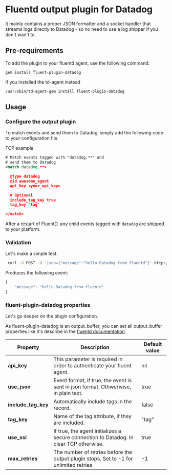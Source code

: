 # Fluentd output plugin for Datadog

It mainly contains a proper JSON formatter and a socket handler that
streams logs directly to Datadog - so no need to use a log shipper
if you don't wan't to.

## Pre-requirements

To add the plugin to your fluentd agent, use the following command:

    gem install fluent-plugin-datadog

If you installed the td-agent instead

    /usr/sbin/td-agent-gem install fluent-plugin-datadog

## Usage
### Configure the output plugin

To match events and send them to Datadog, simply add the following code to your configuration file.

TCP example
```xml
# Match events tagged with "datadog.**" and
# send them to Datadog
<match datadog.**>

  @type datadog
  @id awesome_agent
  api_key <your_api_key>

  # Optional
  include_tag_key true
  tag_key 'tag'

</match>
```

After a restart of FluentD, any child events tagged with `datadog` are shipped to your platform.

### Validation
Let's make a simple test.

```bash
 curl -X POST -d 'json={"message":"hello Datadog from fluentd"}' http://localhost:8888/datadog.test
```

Produces the following event:

```javascript
{
    "message": "hello Datadog from fluentd"
}
```

### fluent-plugin-datadog properties
Let's go deeper on the plugin configuration.

As fluent-plugin-datadog is an output_buffer, you can set all output_buffer properties like it's describe in the [fluentd documentation](http://docs.fluentd.org/articles/output-plugin-overview#buffered-output-parameters "documentation").


|  Property   |  Description                                                             |  Default value |
|-------------|--------------------------------------------------------------------------|----------------|
| **api_key** | This parameter is required in order to authenticate your fluent agent.   | nil            |
| **use_json**| Event format, if true, the event is sent in json format. Othwerwise, in plain text. | true      |
| **include_tag_key**| Automatically include tags in the record. | false      |
| **tag_key**| Name of the tag attribute, if they are included. | "tag"      |
| **use_ssl** | If true, the agent initializes a secure connection to Datadog. In clear TCP otherwise. | true |
|**max_retries**| The number of retries before the output plugin stops. Set to -1 for unlimited retries | -1 |
